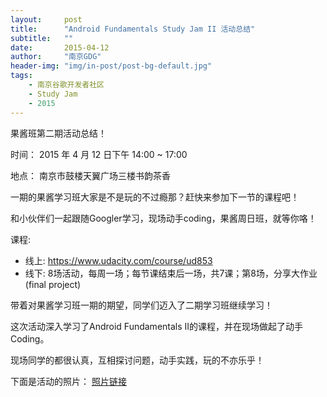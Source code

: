 ```yaml
---
layout:     post
title:      "Android Fundamentals Study Jam II 活动总结"
subtitle:   ""
date:       2015-04-12
author:     "南京GDG"
header-img: "img/in-post/post-bg-default.jpg"
tags:
    - 南京谷歌开发者社区
    - Study Jam
    - 2015
---
```




果酱班第二期活动总结！

时间： 2015 年 4 月 12 日下午 14:00 ~ 17:00

地点： 南京市鼓楼天翼广场三楼书韵茶香

一期的果酱学习班大家是不是玩的不过瘾那？赶快来参加下一节的课程吧！

和小伙伴们一起跟随Googler学习，现场动手coding，果酱周日班，就等你咯！

课程:
* 线上: https://www.udacity.com/course/ud853
* 线下: 8场活动，每周一场；每节课结束后一场，共7课；第8场，分享大作业(final project)


带着对果酱学习班一期的期望，同学们迈入了二期学习班继续学习！

这次活动深入学习了Android Fundamentals II的课程，并在现场做起了动手Coding。

现场同学的都很认真，互相探讨问题，动手实践，玩的不亦乐乎！

下面是活动的照片：
[照片链接]()
